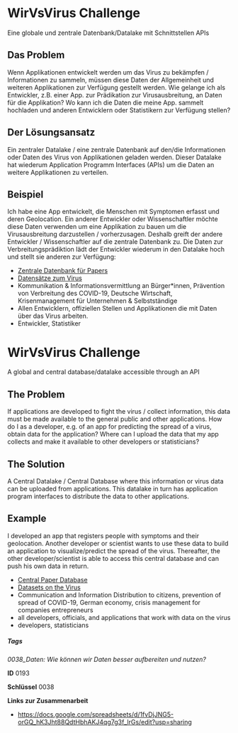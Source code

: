 # WirVsVirus Challenge

Eine globale und zentrale Datenbank/Datalake mit Schnittstellen APIs

## Das Problem
Wenn Applikationen entwickelt werden um das Virus zu bekämpfen / Informationen zu sammeln, müssen diese Daten der
Allgemeinheit und weiteren Applikationen zur Verfügung gestellt werden. Wie gelange ich als Entwickler, z.B. einer App.
zur Prädikation zur Virusausbreitung, an Daten für die Applikation? Wo kann ich die Daten die meine App. sammelt
hochladen und anderen Entwicklern oder Statistikern zur Verfügung stellen?	

## Der Lösungsansatz
Ein zentraler Datalake / eine zentrale Datenbank auf den/die Informationen oder Daten des Virus von Applikationen
geladen werden. Dieser Datalake hat wiederum Application Programm Interfaces (APIs) um die Daten an weitere
Applikationen zu verteilen.

## Beispiel
Ich habe eine App entwickelt, die Menschen mit Symptomen erfasst und deren Geolocation. Ein anderer Entwickler oder
Wissenschaftler möchte diese Daten verwenden um eine Applikation zu bauen um die Virusausbreitung darzustellen /
vorherzusagen. Deshalb greift der andere Entwickler / Wissenschaftler auf die zentrale Datenbank zu. Die Daten zur
Verbreitungsprädiktion lädt der Entwickler wiederum in den Datalake hoch und stellt sie anderen zur Verfügung:
* [Zentrale Datenbank für Papers](https://www.who.int/emergencies/diseases/novel-coronavirus-2019/global-research-on-novel-coronavirus-2019-ncov)
* [Datensätze zum Virus](https://www.kaggle.com/tags/covid19)
* Kommunikation & Informationsvermittlung an Bürger*innen, Prävention von Verbreitung des COVID-19, Deutsche Wirtschaft,
Krisenmanagement für Unternehmen & Selbstständige
* Allen Entwicklern, offiziellen Stellen und Applikationen die mit Daten über das Virus arbeiten.
* Entwickler, Statistiker

# WirVsVirus Challenge
A global and central database/datalake accessible through an API

## The Problem
If applications are developed to fight the virus / collect information, this data must be made available to the general
public and other applications. How do I as a developer, e.g. of an app for predicting the spread of a virus, obtain data
for the application? Where can I upload the data that my app collects and make it available to other developers or
statisticians?

## The Solution
A Central Datalake / Central Database where this information or virus data can be uploaded from applications. This
datalake in turn has application program interfaces to distribute the data to other applications.

## Example
I developed an app that registers people with symptoms and their geolocation. Another developer or scientist wants to
use these data to build an application to visualize/predict the spread of the virus. Thereafter, the other
developer/scientist is able to access this central database and can push his own data in return.

* [Central Paper Database](https://www.who.int/emergencies/diseases/novel-coronavirus-2019/global-research-on-novel-coronavirus-2019-ncov)
* [Datasets on the Virus](https://www.kaggle.com/tags/covid19)
* Communication and Information Distribution to citizens, prevention of spread of COVID-19, German economy, crisis
management for companies entrepreneurs
* all developers, officials, and applications that work with data on the virus
* developers, statisticians

##### Tags
*0038_Daten: Wie können wir Daten besser aufbereiten und nutzen?*

**ID** 0193	

**Schlüssel** 0038

**Links zur Zusammenarbeit**
* https://docs.google.com/spreadsheets/d/1fvDjJNG5-orGQ_hK3Jht88QdtHbhAKJ4qg7g3f_lrGs/edit?usp=sharing